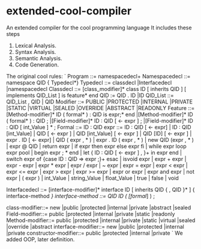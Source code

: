 # extended-cool-compiler
An extended compiler for the cool programming language
It includes these steps
1. Lexical Analysis.
2. Syntax Analysis.
3. Semantic Analysis.
4. Code Generation.

The original cool rules:
`
Program  ::= namespacedecl+ 
Namespacedecl ::= namespace QID { Typedecl*}
Typedecl ::= 	classdecl
|Interfacedecl
|namespacedecl
Classdecl ::= [class_modifier]* class ID [ inherits QID ] [ implements QID_List ] is feature* end 
QID	:= 	QID . ID
|ID
QID_List	::=	QID_List , QID 
| QID
Modifier  ::= PUBLIC
				|PROTECTED
|INTERNAL
	 			|PRIVATE
|STATIC
|VIRTUAL
				|SEALED
				|OVERRIDE
				|ABSTRACT
|READONLY
Feature ::= [Method-modifier]* ID ( formal* ) : QID is expr;* end
|[Method-modifier]* ID ( formal* ) : QID ;
|[Field-modifier]* ID : QID [ <- expr ] ;
|[Field-modifier]* ID : QID [ int_Value ] * ;
Formal ::= ID : QID
expr ::=  ID : QID [ <- expr]
| ID : QID [int_Value]
| QID [ <- expr ]
| QID [int_Value] [ <- expr ]
| QID [ID] [ <- expr ]
| expr . ID [ <- expr]
| QID ( expr , * )
| expr . ID ( expr , * )
| new QID (expr , * )
| expr @ QID
| return expr
| if expr then expr else expr fi 
| while expr loop expr pool 
| begin expr ; * end 
| let { ID : QID [ <- expr ] , }+ in expr end 
| switch expr of {case ID : QID => expr ;}+ esac 
| isvoid expr
| expr + expr
| expr - expr
| expr * expr
| expr / expr
| ~ expr
| expr = expr
| expr < expr
| expr <= expr
| expr > expr
| expr >= expr
| expr or expr
| expr and expr
| not expr
| ( expr )
| int_Value
| string_Value
| float_Value
| true
| false
| void

Interfacedecl ::= [interface-modifier]* interface ID [ inherits QID { , QID }* ] { interface-method *}
interface-method ::= QID ID ( [formal*] ) ;

class-modifier::= new |public |protected |internal |private |abstract |sealed
Field-modifier::= public |protected |internal |private |static |readonly 
Method-modifier::= public |protected |internal |private |static |virtual |sealed |override |abstract
interface-modifier::= new |public |protected |internal |private
constructor-modifier::= public |protected |internal |private
`
We added OOP, later definition.
